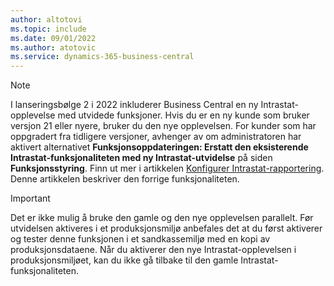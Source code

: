 ```yaml
---
author: altotovi
ms.topic: include
ms.date: 09/01/2022
ms.author: atotovic
ms.service: dynamics-365-business-central
---
```

> [!NOTE]
> I lanseringsbølge 2 i 2022 inkluderer Business Central en ny Intrastat-opplevelse med utvidede funksjoner. Hvis du er en ny kunde som bruker versjon 21 eller nyere, bruker du den nye opplevelsen. For kunder som har oppgradert fra tidligere versjoner, avhenger av om administratoren har aktivert alternativet **Funksjonsoppdateringen: Erstatt den eksisterende Intrastat-funksjonaliteten med ny Intrastat-utvidelse** på siden **Funksjonsstyring**. Finn ut mer i artikkelen [Konfigurer Intrastat-rapportering](../finance-how-setup-report-intrastat.md). Denne artikkelen beskriver den forrige funksjonaliteten.

> [!IMPORTANT]
> Det er ikke mulig å bruke den gamle og den nye opplevelsen parallelt. Før utvidelsen aktiveres i et produksjonsmiljø anbefales det at du først aktiverer og tester denne funksjonen i et sandkassemiljø med en kopi av produksjonsdataene. Når du aktiverer den nye Intrastat-opplevelsen i produksjonsmiljøet, kan du ikke gå tilbake til den gamle Intrastat-funksjonaliteten.